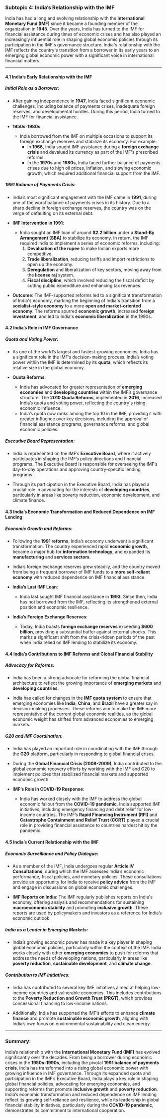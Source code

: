 ### Subtopic 4: India’s Relationship with the IMF

India has had a long and evolving relationship with the **International Monetary Fund (IMF)** since it became a founding member of the organization in **1945**. Over the years, India has turned to the IMF for financial assistance during times of economic crises and has also played an increasingly influential role in shaping global economic policies through its participation in the IMF's governance structure. India's relationship with the IMF reflects the country's transition from a borrower in its early years to an emerging global economic power with a significant voice in international financial matters.

---

#### **4.1 India’s Early Relationship with the IMF**

##### **Initial Role as a Borrower**:
- After gaining independence in **1947**, India faced significant economic challenges, including balance of payments crises, inadequate foreign reserves, and developmental hurdles. During this period, India turned to the IMF for financial assistance.
  
- **1950s-1980s**:
  - India borrowed from the IMF on multiple occasions to support its foreign exchange reserves and stabilize its economy. For example:
    - In **1966**, India sought IMF assistance during a **foreign exchange crisis** and devalued its currency as part of the IMF's prescribed reforms.
    - In the **1970s** and **1980s**, India faced further balance of payments crises due to high oil prices, inflation, and slowing economic growth, which required additional financial support from the IMF.

##### **1991 Balance of Payments Crisis**:
- India’s most significant engagement with the IMF came in **1991**, during one of the worst balance of payments crises in its history. Due to a sharp decline in foreign exchange reserves, the country was on the verge of defaulting on its external debt.
  
- **IMF Intervention in 1991**:
  - India sought an IMF loan of around **$2.2 billion** under a **Stand-By Arrangement (SBA)** to stabilize its economy. In return, the IMF required India to implement a series of economic reforms, including:
    1. **Devaluation of the rupee** to make Indian exports more competitive.
    2. **Trade liberalization**, reducing tariffs and import restrictions to open up the economy.
    3. **Deregulation** and liberalization of key sectors, moving away from the **license raj** system.
    4. **Fiscal discipline**, which involved reducing the fiscal deficit by cutting public expenditure and enhancing tax revenues.
  
- **Outcome**: The IMF-supported reforms led to a significant transformation of India's economy, marking the beginning of India's transition from a **socialist-style economy** to a more **open and market-oriented economy**. The reforms spurred **economic growth**, increased **foreign investment**, and led to India's **economic liberalization** in the 1990s.

#### **4.2 India’s Role in IMF Governance**

##### **Quota and Voting Power**:
- As one of the world’s largest and fastest-growing economies, India has a significant role in the IMF’s decision-making process. India’s voting power within the IMF is determined by its **quota**, which reflects its relative size in the global economy.

- **Quota Reforms**:
  - India has advocated for greater representation of **emerging economies** and **developing countries** within the IMF’s governance structure. The **2010 Quota Reforms**, implemented in **2016**, increased India’s quota and voting power, reflecting the country's rising economic influence.
  - India’s quota now ranks among the top 10 in the IMF, providing it with greater influence over key decisions, including the approval of financial assistance programs, governance reforms, and global economic policies.

##### **Executive Board Representation**:
- India is represented on the IMF’s **Executive Board**, where it actively participates in shaping the IMF’s policy directions and financial programs. The Executive Board is responsible for overseeing the IMF’s day-to-day operations and approving country-specific lending programs.
  
- Through its participation in the Executive Board, India has played a crucial role in advocating for the interests of **developing countries**, particularly in areas like poverty reduction, economic development, and climate finance.

#### **4.3 India’s Economic Transformation and Reduced Dependence on IMF Lending**

##### **Economic Growth and Reforms**:
- Following the **1991 reforms**, India’s economy underwent a significant transformation. The country experienced rapid **economic growth**, became a major hub for **information technology**, and expanded its **manufacturing** and **services sectors**.
  
- India’s foreign exchange reserves grew steadily, and the country moved from being a frequent borrower of IMF funds to a **more self-reliant economy** with reduced dependence on IMF financial assistance.

- **India’s Last IMF Loan**: 
  - India last sought IMF financial assistance in **1993**. Since then, India has not borrowed from the IMF, reflecting its strengthened external position and economic resilience.
  
- **India’s Foreign Exchange Reserves**:
  - Today, India boasts **foreign exchange reserves** exceeding **$600 billion**, providing a substantial buffer against external shocks. This marks a significant shift from the crisis-ridden periods of the past when India relied on IMF lending to stabilize its economy.

#### **4.4 India’s Contributions to IMF Reforms and Global Financial Stability**

##### **Advocacy for Reforms**:
- India has been a strong advocate for reforming the global financial architecture to reflect the growing importance of **emerging markets** and **developing countries**.
  
- India has called for changes in the **IMF quota system** to ensure that emerging economies like **India**, **China**, and **Brazil** have a greater say in decision-making processes. These reforms aim to make the IMF more representative of the current global economic realities, as the global economic weight has shifted from advanced economies to emerging markets.

##### **G20 and IMF Coordination**:
- India has played an important role in coordinating with the IMF through the **G20** platform, particularly in responding to global financial crises.
  
- During the **Global Financial Crisis (2008-2009)**, India contributed to the global economic recovery efforts by working with the IMF and G20 to implement policies that stabilized financial markets and supported economic growth.

- **IMF’s Role in COVID-19 Response**:
  - India has worked closely with the IMF to address the global economic fallout from the **COVID-19 pandemic**. India supported IMF initiatives, including emergency financing and debt relief for low-income countries. The IMF’s **Rapid Financing Instrument (RFI)** and **Catastrophe Containment and Relief Trust (CCRT)** played a crucial role in providing financial assistance to countries hardest hit by the pandemic.

#### **4.5 India’s Current Relationship with the IMF**

##### **Economic Surveillance and Policy Dialogue**:
- As a member of the IMF, India undergoes regular **Article IV Consultations**, during which the IMF assesses India’s economic performance, fiscal policies, and monetary policies. These consultations provide an opportunity for India to receive **policy advice** from the IMF and engage in discussions on global economic challenges.

- **IMF Reports on India**: The IMF regularly publishes reports on India's economy, offering analysis and recommendations for sustaining **macroeconomic stability** and promoting **inclusive growth**. These reports are used by policymakers and investors as a reference for India’s economic outlook.

##### **India as a Leader in Emerging Markets**:
- India’s growing economic power has made it a key player in shaping global economic policies, particularly within the context of the IMF. India works closely with other **emerging economies** to push for reforms that address the needs of developing nations, particularly in areas like **poverty reduction**, **sustainable development**, and **climate change**.

##### **Contribution to IMF Initiatives**:
- India has contributed to several key IMF initiatives aimed at helping low-income countries and vulnerable economies. This includes contributions to the **Poverty Reduction and Growth Trust (PRGT)**, which provides concessional financing to low-income nations.

- Additionally, India has supported the IMF’s efforts to enhance **climate finance** and promote **sustainable economic growth**, aligning with India’s own focus on environmental sustainability and clean energy.

---

### **Summary**:
India’s relationship with the **International Monetary Fund (IMF)** has evolved significantly over the decades. From being a borrower during economic crises in the **1950s-1990s**, including the pivotal **1991 balance of payments crisis**, India has transformed into a rising global economic power with growing influence in IMF governance. Through its expanded quota and participation in the IMF’s Executive Board, India plays a key role in shaping global financial policies, advocating for emerging economies, and supporting reforms that promote **inclusive growth** and **poverty reduction**. India’s economic transformation and reduced dependence on IMF lending reflect its growing self-reliance and resilience, while its leadership in global financial stability initiatives, particularly during the **COVID-19 pandemic**, demonstrates its commitment to international cooperation.